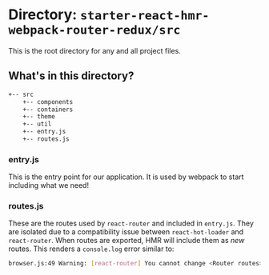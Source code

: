 # Directory: `starter-react-hmr-webpack-router-redux/src`
This is the root directory for any and all project files.

## What's in this directory?
```sh
+-- src
    +-- components
    +-- containers
    +-- theme
    +-- util
    +-- entry.js
    +-- routes.js
```

### entry.js
This is the entry point for our application.  It is used by webpack to start including what we need!

### routes.js
These are the routes used by `react-router` and included in `entry.js`.  They are isolated due to a compatibility issue between `react-hot-loader` and `react-router`.
When routes are exported, HMR will include them as *new* routes.  This renders a `console.log` error similar to:
```sh
browser.js:49 Warning: [react-router] You cannot change <Router routes>; it will be ignored
```
